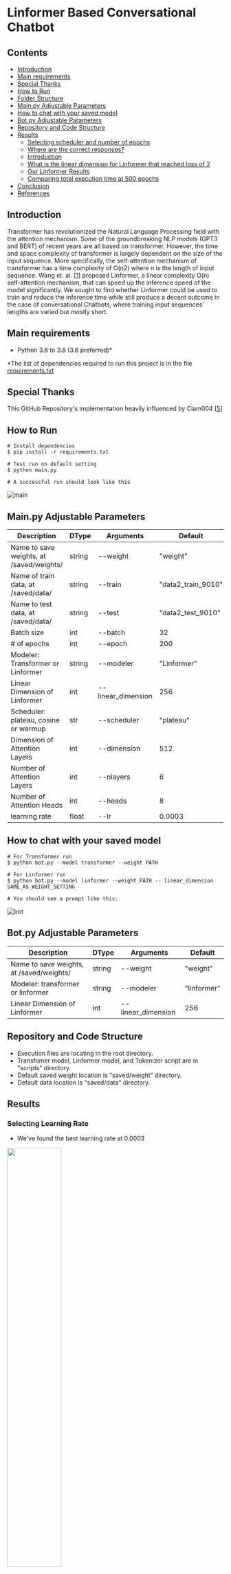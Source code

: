 # Linformer Based Conversational  Chatbot

## Contents
- [Introduction](#Introduction)
- [Main requirements](#Main-requirements)
- [Special Thanks](#Special-Thanks)
- [How to Run](#How-to-Run)
- [Folder Structure](#Folder-Structure)
- [Main.py Adjustable Parameters](#Main.py-adjustable-parameters)
- [How to chat with your saved model](#How-to-chat-with-your-saved-model)
- [Bot.py Adjustable Parameters](#Bot.py-adjustable-parameters)
- [Repository and Code Structure](#Repository-and-code-structure)
- [Results](#Results)
	- [Selecting scheduler and number of epochs](#Selecting-scheduler-and-number-of-epochs)
	- [Where are the correct responses?](#Where-are-the-correct-responses?)
	- [Introduction](#Introduction)
	- [What is the linear dimension for Linformer that reached loss of 2](#What-is-the-linear-dimension-for-Linformer-that-reached-loss-of-2)
	- [Our Linformer Results](#Our-Linformer-Results)
	- [Comparing total execution time at 500 epochs](#Comparing-total-execution-time-at-500-epochs)
- [Conclusion](#Conclusion)
- [References](#References)

## Introduction

Transformer has revolutionized the Natural Language Processing field with the attention mechanism. Some of the groundbreaking NLP models (GPT3 and BERT) of recent years are all based on transformer. However, the time and space complexity of transformer is largely dependent on the size of the input sequence. More specifically, the self-attention mechanism of transformer has a time complexity of O(n2) where n is the length of input sequence. Wang et. al. \[[1](#references)\] proposed Linformer, a linear complexity O(n) self-attention mechanism, that can speed up the inference speed of the model significantly. We sought to find whether Linformer could be used to train and reduce the inference time while still produce a decent outcome in the case of conversational Chatbots, where training input sequences’ lengths are varied but mostly short.

## Main requirements
- Python 3.6 to 3.8 (3.6 preferred)*

*The list of dependencies required to run this project is in the file [requirements.txt](requirements.txt)

## Special Thanks

This GitHub Repository's implementation heavily influenced by Clam004 \[[5](#references)\]

## How to Run
```
# Install dependencies
$ pip install -r requirements.txt

# Test run on default setting
$ python main.py

# A successful run should look like this
```
![main](images/main.jpg)

## Main.py Adjustable Parameters
| Description | DType       | Arguments  | Default | 
| ----------- | ----------- | ---------- | ------- | 
| Name to save weights, at /saved/weights/<name> | string | --weight | "weight" | 
| Name of train data, at /saved/data/<name> | string  | --train | "data2_train_9010" | 
| Name to test data, at /saved/data/<name> | string  | --test | "data2_test_9010" | 
| Batch size | int  | --batch | 32 | 
| # of epochs | int | --epoch | 200 | 
| Modeler: Transformer or Linformer | string | --modeler | "Linformer" | 
| Linear Dimension of Linformer | int | --linear_dimension | 256 | 
| Scheduler: plateau, cosine or warmup | str | --scheduler | "plateau" | 
| Dimension of Attention Layers | int | --dimension | 512 | 
| Number of Attention Layers | int | --nlayers | 6 | 
| Number of Attention Heads | int | --heads | 8 | 
| learning rate | float | --lr | 0.0003 | 

## How to chat with your saved model
```
# For Transformer run
$ python bot.py --model transformer --weight PATH

# For Linformer run
$ python bot.py --model linformer --weight PATH -- linear_dimension SAME_AS_WEIGHT_SETTING

# You should see a prompt like this:
```
![bot](images/bot.jpg)

## Bot.py Adjustable Parameters
| Description | DType       | Arguments  | Default | 
| ----------- | ----------- | ---------- | ------- | 
| Name to save weights, at /saved/weights/<name> | string | --weight | "weight" | 
| Modeler: transformer or linformer | string | --modeler | "linformer" | 
| Linear Dimension of Linformer | int | --linear_dimension | 256 | 

## Repository and Code Structure
- Execution files are locating in the root directory.
- Transfomer model, Linformer model, and Tokenizer script are in "scripts" directory.
- Default saved weight location is "saved/weight" directory.
- Default data location is "saved/data" directory.
      
## Results

### Selecting Learning Rate

- We've found the best learning rate at 0.0003 

<img src="https://github.com/katsamapol/chatbot/blob/main/images/learning_rate.jpg" style="width:50%; margin:auto;">

### Selecting scheduler and number of epochs

- We've chosen "Reduce on Plateau" as our learning rate scheduler.
- Also we've selected 500 epochs for further training because the training losses are flatten after 500 epochs. 

![scheduler](images/scheduler.jpg)

### Where are the correct responses?

- We've seen that at training loss between 1 and 2 the probability of correct response is attractive.

![transformer_table](images/transformer_table.jpg)

### What is the linear dimension for Linformer that reached loss of 2

- K between 32 and 256 could reach loss of 2

![linformer_chart](images/linformer_chart.jpg)

### Our Linformer Results

- K <= 64 works better with simple question
- K >= 128 works better with more sophisticated question

![linformer_table](images/linformer_table.jpg)

### Comparing total execution time at 500 epochs

- Linformer does not reduce total execution time for Conversational Chatbot

<img src="https://github.com/katsamapol/chatbot/blob/main/images/time_to_reach_500_epoch.jpg" style="width:75%; margin:auto;">

## Conclusion

In this project we trained various chatbots with Transformer and Linformer using different learning rates, schedulers, and values for k.

Using a subjective model evaluation method, we determined that lower training loss models can produce higher percentage of valid conversational responses. Linformer models with high k values tended to have similar training loss patterns as regular transformer models. At k<=64 the model worked better with simple utterances while at k>=128 the model seemed to be better at handling more sophisticated utterances. The Linformer was unable to reduce training time or inference time as we had initially hypothesized. Since most conversations contain less than 32 words, Linformer could not utilize E and F matrices effectively. In fact, since the Linformer had 2 extra parameters, in these instances the model took longer to train and test.
	
For further work, the effect of changing the k value to the quality of responses could be studies. During the experimentation, higher k value models tended to handle more sophisticated utterances better.  Furthermore, the study can be repeated with using longer forms of text that have an input length sufficiently larger than then linear dimension. This would enable the Linformer to utilize the E and F matrices.  For instance, the bot could be trained on full movie scripts to generate a movie script of its own or it could be used to generate posts on a forum by looking at other posts.


## <a id="references">References</a>

- [1] Linformer: Self-Attention with Linear Complexity: https://arxiv.org/pdf/2006.04768.pdf
- [2] Cornell Movie-Dialog Corpus Dataset: https://www.cs.cornell.edu/~cristian/Cornell_Movie-Dialogs_Corpus.html
- [3] Deep Learning Based Chatbot Models,  https://arxiv.org/pdf/1908.08835.pdf
- [4] Attention is All You Need, https://arxiv.org/abs/1706.03762
- [5] Clam004 Chat Transformer, https://github.com/clam004/chat-transformer
